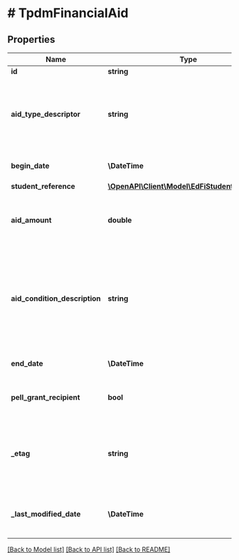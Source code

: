 # # TpdmFinancialAid

## Properties

Name | Type | Description | Notes
------------ | ------------- | ------------- | -------------
**id** | **string** |  | [optional]
**aid_type_descriptor** | **string** | The classification of financial aid awarded to a person for the academic term/year. |
**begin_date** | **\DateTime** | The date the award was designated. |
**student_reference** | [**\OpenAPI\Client\Model\EdFiStudentReference**](EdFiStudentReference.md) |  |
**aid_amount** | **double** | The amount of financial aid awarded to a person for the term/year. | [optional]
**aid_condition_description** | **string** | The description of the condition (e.g., placement in a high need school) under which the aid was given. | [optional]
**end_date** | **\DateTime** | The date the award was removed. | [optional]
**pell_grant_recipient** | **bool** | Indicates a person who receives Pell Grant aid. | [optional]
**_etag** | **string** | A unique system-generated value that identifies the version of the resource. | [optional]
**_last_modified_date** | **\DateTime** | The date and time the resource was last modified. | [optional]

[[Back to Model list]](../../README.md#models) [[Back to API list]](../../README.md#endpoints) [[Back to README]](../../README.md)
